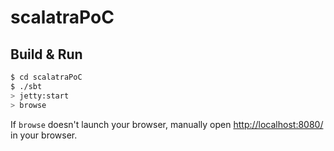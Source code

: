 # scalatraPoC #

## Build & Run ##

```sh
$ cd scalatraPoC
$ ./sbt
> jetty:start
> browse
```

If `browse` doesn't launch your browser, manually open [http://localhost:8080/](http://localhost:8080/) in your browser.
